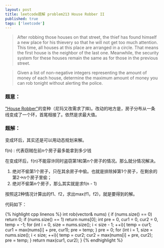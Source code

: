 ```yaml
---
layout: post
title: leetcode题解 problem213 House Robber II
published: true
tags: ['leetcode']
---
```


> After robbing those houses on that street, the thief has found himself a new place for his thievery so that he will not get too much attention. This time, all houses at this place are arranged in a circle. That means the first house is the neighbor of the last one. Meanwhile, the security system for these houses remain the same as for those in the previous street.

> Given a list of non-negative integers representing the amount of money of each house, determine the maximum amount of money you can rob tonight without alerting the police.


### 题意：
	
["House Robber"](http://www.qiujiawei.com/leetcode-problem-198/)的变种（尼玛又改需求了摔)。改动的地方是，房子分布从一条线变成了一个环，首尾相接了。依然是求最大值。

<!--more-->

### 题解：

变成环后，其实还是可以用动态规划来解。

f(n) : 代表窃贼在前n个房子最多能拿到多少钱

在变成环后，f(n)不能容许同时盗窃第1和第n个房子的情况。那么就分情况解决。

1. 绝对不偷第1个房子，只在其余房子中偷。也就是排除掉第1个房子，在剩余的第2->n个房子里偷；
2. 绝对不偷第n个房子，那么其实就是求f(n - 1)

按照这2种情况计算出的f1、f2，求出max(f1，f2)，就是要得到的解。

代码如下：

{% highlight cpp linenos %}
	int rob(vector<int>& nums) {
		if (nums.size() == 0)
			return 0;
		if (nums.size() == 1)
			return nums[0];
		int pre = 0, cur1 = 0, cur2 = 0, temp = -1;
		for (int i = 0, size = nums.size(); i < size - 1; ++i){
			temp = cur1;
			cur1 = max(nums[i] + pre, cur1);
			pre = temp;
		}
		pre = 0;
		for (int i = 1, size = nums.size(); i < size; ++i){
			temp = cur2;
			cur2 = max(nums[i] + pre, cur2);
			pre = temp;
		}
		return max(cur1, cur2);
	}
{% endhighlight %}